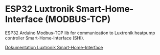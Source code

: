 # ESP32 Luxtronik Smart-Home-Interface (MODBUS-TCP)

ESP32 Arduino Modbus-TCP lib for communication to Luxtronik heatpump controller Smart-Home-Interface (SHI).

[Dokumentation Luxtronik Smart-Home-Interface](LuxtronikSHI.md)





